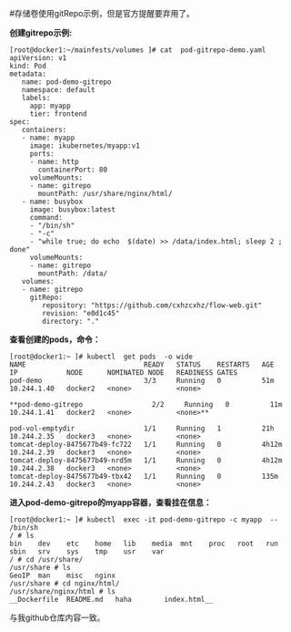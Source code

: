 #存储卷使用gitRepo示例，但是官方提醒要弃用了。

**创建gitrepo示例:**

    [root@docker1:~/mainfests/volumes ]# cat  pod-gitrepo-demo.yaml
    apiVersion: v1
    kind: Pod
    metadata:
       name: pod-demo-gitrepo
       namespace: default
       labels:
         app: myapp
         tier: frontend
    spec:
       containers:
       - name: myapp
         image: ikubernetes/myapp:v1
         ports:
         - name: http
           containerPort: 80
         volumeMounts:
         - name: gitrepo 
           mountPath: /usr/share/nginx/html/
       - name: busybox
         image: busybox:latest
         command:
         - "/bin/sh"
         - "-c"
         - "while true; do echo  $(date) >> /data/index.html; sleep 2 ; done"
         volumeMounts:
         - name: gitrepo
           mountPath: /data/
       volumes:
       - name: gitrepo
         gitRepo:
            repository: "https://github.com/cxhzcxhz/flow-web.git"
            revision: "e0d1c45"
            directory: "."

**查看创建的pods，命令：**

    [root@docker1:~ ]# kubectl  get pods  -o wide
    NAME                             READY   STATUS    RESTARTS   AGE     IP            NODE      NOMINATED NODE   READINESS GATES
    pod-demo                         3/3     Running   0          51m     10.244.1.40   docker2   <none>           <none>
    
    **pod-demo-gitrepo                 2/2     Running   0          11m     10.244.1.41   docker2   <none>           <none>**
    
    pod-vol-emptydir                 1/1     Running   1          21h     10.244.2.35   docker3   <none>           <none>
    tomcat-deploy-8475677b49-fc722   1/1     Running   0          4h12m   10.244.2.39   docker3   <none>           <none>
    tomcat-deploy-8475677b49-nrd5m   1/1     Running   0          4h12m   10.244.2.38   docker3   <none>           <none>
    tomcat-deploy-8475677b49-tbx42   1/1     Running   0          135m    10.244.2.43   docker3   <none>           <none>

**进入pod-demo-gitrepo的myapp容器，查看挂在信息：**

    [root@docker1:~ ]# kubectl  exec -it pod-demo-gitrepo -c myapp  --  /bin/sh
    / # ls
    bin    dev    etc    home   lib    media  mnt    proc   root   run    sbin   srv    sys    tmp    usr    var
    / # cd /usr/share/
    /usr/share # ls
    GeoIP  man    misc   nginx
    /usr/share # cd nginx/html/
    /usr/share/nginx/html # ls
    __Dockerfile  README.md   haha        index.html__
    
    
  与我github仓库内容一致。

